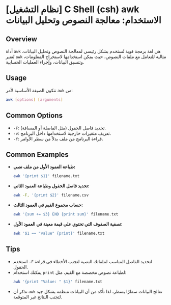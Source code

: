 # [نظام التشغيل] C Shell (csh) awk الاستخدام: معالجة النصوص وتحليل البيانات

## Overview
أداة `awk` هي لغة برمجة قوية تُستخدم بشكل رئيسي لمعالجة النصوص وتحليل البيانات. تُعتبر `awk` مثالية للتعامل مع ملفات النصوص، حيث يمكن استخدامها لاستخراج المعلومات، وتنسيق البيانات، وإجراء العمليات الحسابية.

## Usage
تتكون الصيغة الأساسية لأمر `awk` من:

```bash
awk [options] [arguments]
```

## Common Options
- `-F`: تحديد فاصل الحقول (مثل الفاصلة أو المسافة).
- `-v`: تعريف متغيرات خارجية لاستخدامها داخل البرنامج.
- `-f`: قراءة البرنامج من ملف بدلاً من سطر الأوامر.

## Common Examples
- **طباعة العمود الأول من ملف نصي:**
  ```bash
  awk '{print $1}' filename.txt
  ```

- **تحديد فاصل الحقول وطباعة العمود الثاني:**
  ```bash
  awk -F, '{print $2}' filename.csv
  ```

- **حساب مجموع القيم في العمود الثالث:**
  ```bash
  awk '{sum += $3} END {print sum}' filename.txt
  ```

- **تصفية الصفوف التي تحتوي على قيمة معينة في العمود الأول:**
  ```bash
  awk '$1 == "value" {print}' filename.txt
  ```

## Tips
- استخدم `-F` لتحديد الفاصل المناسب لملفاتك النصية لتجنب الأخطاء في قراءة الحقول.
- يمكنك استخدام `print` لطباعة نصوص مخصصة مع القيم، مثل:
  ```bash
  awk '{print "Value: " $1}' filename.txt
  ```
- تذكر أن `awk` تعالج البيانات سطرًا بسطر، لذا تأكد من أن البيانات منظمة بشكل جيد لتجنب النتائج غير المتوقعة.